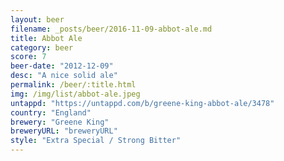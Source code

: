 ```yaml
---
layout: beer
filename: _posts/beer/2016-11-09-abbot-ale.md
title: Abbot Ale
category: beer
score: 7
beer-date: "2012-12-09"
desc: "A nice solid ale"
permalink: /beer/:title.html
img: /img/list/abbot-ale.jpeg
untappd: "https://untappd.com/b/greene-king-abbot-ale/3478"
country: "England"
brewery: "Greene King"
breweryURL: "breweryURL"
style: "Extra Special / Strong Bitter"
---
```

